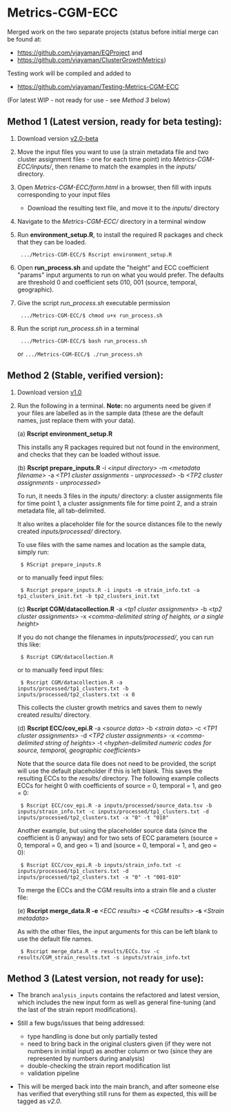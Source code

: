 Metrics-CGM-ECC
================

Merged work on the two separate projects (status before initial merge
can be found at: 
* <https://github.com/vjayaman/EQProject> and 
* <https://github.com/vjayaman/ClusterGrowthMetrics>)

Testing work will be compiled and added to 
* <https://github.com/vjayaman/Testing-Metrics-CGM-ECC>

(For latest WIP - not ready for use - see *Method 3* below)


## Method 1 (Latest version, ready for beta testing):

1. Download version [v2.0-beta](https://github.com/vjayaman/Metrics-CGM-ECC/releases/tag/v2.0-beta)

2. Move the input files you want to use (a strain metadata file and two cluster assignment files - one for each time point) into *Metrics-CGM-ECC/inputs/*, then rename to match the examples in the *inputs/* directory.
 
3. Open *Metrics-CGM-ECC/form.html* in a browser, then fill with inputs corresponding to your input files
	* Download the resulting text file, and move it to the *inputs/* directory

4. Navigate to the *Metrics-CGM-ECC/* directory in a terminal window

5. Run **environment_setup.R**, to install the required R packages and check that they can be loaded.

        .../Metrics-CGM-ECC/$ Rscript environment_setup.R

6. Open **run_process.sh** and update the "height" and ECC coefficient "params" input arguments to run on what you would prefer. The defaults are threshold 0 and coefficient sets 010, 001 (source, temporal, geographic).

5. Give the script *run_process.sh* executable permission

        .../Metrics-CGM-ECC/$ chmod u+x run_process.sh

6. Run the script *run_process.sh* in a terminal

        .../Metrics-CGM-ECC/$ bash run_process.sh
	or
	`.../Metrics-CGM-ECC/$ ./run_process.sh`

## Method 2 (Stable, verified version):

1. Download version [v1.0](https://github.com/vjayaman/Metrics-CGM-ECC/releases/tag/v1.0)

2. Run the following in a terminal. **Note:** no arguments need be given if your files are labelled as in the sample data (these are the default names, just replace them with your data).

    (a) **Rscript environment\_setup.R**

    This installs any R packages required but not found in the environment, and checks that they can be loaded without issue.


    (b) **Rscript prepare\_inputs.R** -i *\<input directory\>* -m *\<metadata filename\>* -a *\<TP1 cluster assignments - unprocessed\>* -b *\<TP2 cluster assignments - unprocessed\>*

    To run, it needs 3 files in the *inputs/* directory: a cluster assignments file for time point 1, a cluster assignments file for time point 2, and a strain metadata file, all tab-delimited. 
    
    It also writes a placeholder file for the source distances file to the newly created *inputs/processed/* directory. 
    
    To use files with the same names and location as the sample data, simply run:

        $ RScript prepare_inputs.R
    
    or to manually feed input files:

        $ Rscript prepare_inputs.R -i inputs -m strain_info.txt -a tp1_clusters_init.txt -b tp2_clusters_init.txt

    
    (c) **Rscript CGM/datacollection.R** -a *\<tp1 cluster assignments\>* -b *\<tp2 cluster assignments\>* -x *\<comma-delimited string of heights, or a single height\>*

    If you do not change the filenames in *inputs/processed/*, you can run this like:

        $ Rscript CGM/datacollection.R
    
    or to manually feed input files: 

        $ Rscript CGM/datacollection.R -a inputs/processed/tp1_clusters.txt -b inputs/processed/tp2_clusters.txt -x 0

    This collects the cluster growth metrics and saves them to newly created *results/* directory.

    (d) **Rscript ECC/cov\_epi.R** -a *\<source data\>* -b *\<strain data\>* -c *\<TP1 cluster assignments\>* -d *\<TP2 cluster assignments\>* -x *\<comma-delimited string of heights\>* -t *\<hyphen-delimited numeric codes for source, temporal, geographic coefficients\>*

    Note that the source data file does not need to be provided, the script
will use the default placeholder if this is left blank. This saves the
resulting ECCs to the *results/* directory. The following example
collects ECCs for height 0 with coefficients of source = 0, temporal =
1, and geo = 0:

        $ Rscript ECC/cov_epi.R -a inputs/processed/source_data.tsv -b inputs/strain_info.txt -c inputs/processed/tp1_clusters.txt -d inputs/processed/tp2_clusters.txt -x "0" -t "010"

    Another example, but using the placeholder source data (since the
coefficient is 0 anyway) and for two sets of ECC parameters (source = 0,
temporal = 0, and geo = 1) and (source = 0, temporal = 1, and geo = 0):

        $ Rscript ECC/cov_epi.R -b inputs/strain_info.txt -c inputs/processed/tp1_clusters.txt -d inputs/processed/tp2_clusters.txt -x "0" -t "001-010"

    To merge the ECCs and the CGM results into a strain file and a cluster
file:

    (e) **Rscript merge\_data.R -e** *\<ECC results\>* **-c** *\<CGM results\>*
**-s** *\<Strain metadata\>*

    As with the other files, the input arguments for this can be left blank to use the default file names.
    
        $ Rscript merge_data.R -e results/ECCs.tsv -c results/CGM_strain_results.txt -s inputs/strain_info.txt

## Method 3 (Latest version, not ready for use):

* The branch `analysis_inputs` contains the refactored and latest version, which includes the new input form as well as general fine-tuning (and the last of the strain report modifications).

* Still a few bugs/issues that being addressed:
	* type handling is done but only partially tested
	* need to bring back in the original clusters given (if they were not numbers in initial input) as another column or two (since they are represented by numbers during analysis)
	* double-checking the strain report modification list
	* validation pipeline

* This will be merged back into the main branch, and after someone else has verified that everything still runs for them as expected, this will be tagged as *v2.0*.

